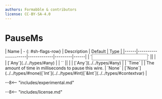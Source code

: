 ```yaml
---
authors: Formabble & contributors
license: CC-BY-SA-4.0
---
```



# PauseMs

<div class="sh-parameters" markdown="1">
| Name | - {: #sh-flags-row} | Description | Default | Type |
|------|---------------------|-------------|---------|------|
| `<input>` || | | [`Any`](../../types/#any) |
| `<output>` || | | [`Any`](../../types/#any) |
| `Time` |  | The amount of time in milliseconds to pause this wire. | `None` | [`None`](../../types/#none)[`Int`](../../types/#int)[`&Int`](../../types/#contextvar) |

</div>

--8<-- "includes/experimental.md"



--8<-- "includes/license.md"

